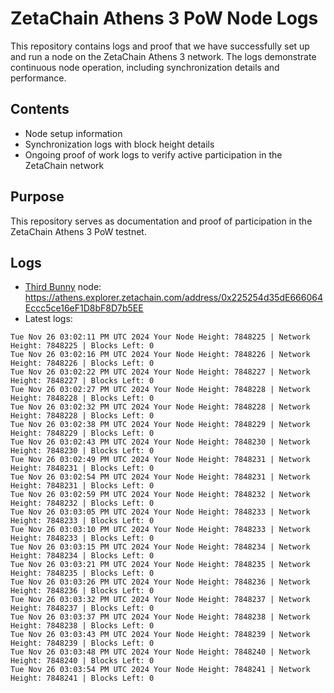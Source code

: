 # ZetaChain Athens 3 PoW Node Logs
This repository contains logs and proof that we have successfully set up and run a node on the ZetaChain Athens 3 network. The logs demonstrate continuous node operation, including synchronization details and performance.

## Contents
- Node setup information
- Synchronization logs with block height details
- Ongoing proof of work logs to verify active participation in the ZetaChain network

## Purpose
This repository serves as documentation and proof of participation in the ZetaChain Athens 3 PoW testnet.

## Logs

- [Third Bunny](https://thirdbunny.xyz/) node: https://athens.explorer.zetachain.com/address/0x225254d35dE666064Eccc5ce16eF1D8bF8D7b5EE
- Latest logs:
```
Tue Nov 26 03:02:11 PM UTC 2024 Your Node Height: 7848225 | Network Height: 7848225 | Blocks Left: 0
Tue Nov 26 03:02:16 PM UTC 2024 Your Node Height: 7848226 | Network Height: 7848226 | Blocks Left: 0
Tue Nov 26 03:02:22 PM UTC 2024 Your Node Height: 7848227 | Network Height: 7848227 | Blocks Left: 0
Tue Nov 26 03:02:27 PM UTC 2024 Your Node Height: 7848228 | Network Height: 7848228 | Blocks Left: 0
Tue Nov 26 03:02:32 PM UTC 2024 Your Node Height: 7848228 | Network Height: 7848228 | Blocks Left: 0
Tue Nov 26 03:02:38 PM UTC 2024 Your Node Height: 7848229 | Network Height: 7848229 | Blocks Left: 0
Tue Nov 26 03:02:43 PM UTC 2024 Your Node Height: 7848230 | Network Height: 7848230 | Blocks Left: 0
Tue Nov 26 03:02:49 PM UTC 2024 Your Node Height: 7848231 | Network Height: 7848231 | Blocks Left: 0
Tue Nov 26 03:02:54 PM UTC 2024 Your Node Height: 7848231 | Network Height: 7848231 | Blocks Left: 0
Tue Nov 26 03:02:59 PM UTC 2024 Your Node Height: 7848232 | Network Height: 7848232 | Blocks Left: 0
Tue Nov 26 03:03:05 PM UTC 2024 Your Node Height: 7848233 | Network Height: 7848233 | Blocks Left: 0
Tue Nov 26 03:03:10 PM UTC 2024 Your Node Height: 7848233 | Network Height: 7848233 | Blocks Left: 0
Tue Nov 26 03:03:15 PM UTC 2024 Your Node Height: 7848234 | Network Height: 7848234 | Blocks Left: 0
Tue Nov 26 03:03:21 PM UTC 2024 Your Node Height: 7848235 | Network Height: 7848235 | Blocks Left: 0
Tue Nov 26 03:03:26 PM UTC 2024 Your Node Height: 7848236 | Network Height: 7848236 | Blocks Left: 0
Tue Nov 26 03:03:32 PM UTC 2024 Your Node Height: 7848237 | Network Height: 7848237 | Blocks Left: 0
Tue Nov 26 03:03:37 PM UTC 2024 Your Node Height: 7848238 | Network Height: 7848238 | Blocks Left: 0
Tue Nov 26 03:03:43 PM UTC 2024 Your Node Height: 7848239 | Network Height: 7848239 | Blocks Left: 0
Tue Nov 26 03:03:48 PM UTC 2024 Your Node Height: 7848240 | Network Height: 7848240 | Blocks Left: 0
Tue Nov 26 03:03:54 PM UTC 2024 Your Node Height: 7848241 | Network Height: 7848241 | Blocks Left: 0
```
